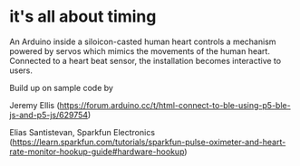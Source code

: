# it's all about timing

An Arduino inside a siloicon-casted human heart controls a mechanism powered by servos which mimics the movements of the human heart.
Connected to a heart beat sensor, the installation becomes interactive to users.



Build up on sample code by

Jeremy Ellis 
(https://forum.arduino.cc/t/html-connect-to-ble-using-p5-ble-js-and-p5-js/629754)

Elias Santistevan, Sparkfun Electronics 
(https://learn.sparkfun.com/tutorials/sparkfun-pulse-oximeter-and-heart-rate-monitor-hookup-guide#hardware-hookup) 
